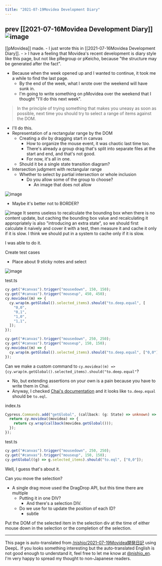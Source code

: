 ```yaml
---
title: "2021-07-19Movidea Development Diary"
---
```


prev  [[2021-07-16Movidea Development Diary]]
![image](https://gyazo.com/7f992e21a62701c5b74dbb7f46e5914e/thumb/1000)
---

[[pMovidea]] made.
    - I just wrote this in [[2021-07-16Movidea Development Diary]].
    - > I have a feeling that Movidea's recent development is diary style like this page, but not like pRegroup or pKeicho, because "the structure may be generated after the fact".
- Because when the week opened up and I wanted to continue, it took me a while to find the last page.
    - By the end of the week, what I wrote over the weekend will have sunk in.
    - I'm going to write something on pMovidea over the weekend that I thought "I'll do this next week".

> In the principle of trying something that makes you uneasy as soon as possible, next time you should try to select a range of items against the DOM.
- I'll do this.
- Representation of a rectangular range by the DOM
    - Creating a div by dragging start in canvas
        - How to organize the mouse event, it was chaotic last time too.
        - There's already a group drag that's split into separate files at the start and end, and that's not good.
        - For now, it's all in one.
    - Should it be a single state transition diagram?
- Intersection judgment with rectangular range
    - Whether to select by partial intersection or whole inclusion
        - Do you allow some of the group to choose?
            - An image that does not allow


![image](https://gyazo.com/6a6e4e44896ffa94875026803d31033a/thumb/1000)
- Maybe it's better not to BORDER?

![image](https://gyazo.com/98018d5b2d2252fc48a31e5bdb3d21f4/thumb/1000)
It seems useless to recalculate the bounding box when there is no content update, but caching the bounding box value and recalculating it appropriately is also "introducing an extra state", so we should first calculate it naively and cover it with a test, then measure it and cache it only if it is slow. I think we should put in a system to cache only if it is slow.

I was able to do it.

Create test cases
- Place about 9 sticky notes and select

![image](https://gyazo.com/7f992e21a62701c5b74dbb7f46e5914e/thumb/1000)

test.ts

```typescript
cy.get("#canvas").trigger("mousedown", 150, 150);
cy.get("#canvas").trigger("mouseup", 450, 450);
cy.movidea((m) => {
  cy.wrap(m.getGlobal().selected_items).should("to.deep.equal", [
    "0,0",
    "0,1",
    "1,0",
    "1,1",
  ]);
});

cy.get("#canvas").trigger("mousedown", 250, 250);
cy.get("#canvas").trigger("mouseup", 150, 150);
cy.movidea((m) => {
  cy.wrap(m.getGlobal().selected_items).should("to.deep.equal", ["0,0"]);
});
```


Can we make a custom command to `cy.movidea((m) => {cy.wrap(m.getGlobal().selected_items).should("to.deep.equal"`?
- No, but extending assertions on your own is a pain because you have to write them in Chai.
- Anyway, I checked [Chai's documentation](https://www.chaijs.com/api/bdd/#method_eql) and it looks like `to.deep.equal` should be `to.eql`.

index.ts

```typescript
Cypress.Commands.add("getGlobal", (callback: (g: State) => unknown) => {
  return cy.movidea((movidea) => {
    return cy.wrap(callback(movidea.getGlobal()));
  });
});
```

test.ts

```typescript
cy.get("#canvas").trigger("mousedown", 250, 250);
cy.get("#canvas").trigger("mouseup", 150, 150);
cy.getGlobal((g) => g.selected_items).should("to.eql", ["0,0"]);
```

Well, I guess that's about it.



Can you move the selection?
- A single drag move used the DragDrop API, but this time there are multiple
    - Putting it in one DIV?
        - And there's a selection DIV.
    - Do we use for to update the position of each ID?
        - subtle

Put the DOM of the selected item in the selection div at the time of either mouse down in the selection or the completion of the selection.



---
This page is auto-translated from [/nishio/2021-07-19Movidea開発日記](https://scrapbox.io/nishio/2021-07-19Movidea開発日記) using DeepL. If you looks something interesting but the auto-translated English is not good enough to understand it, feel free to let me know at [@nishio_en](https://twitter.com/nishio_en). I'm very happy to spread my thought to non-Japanese readers.
